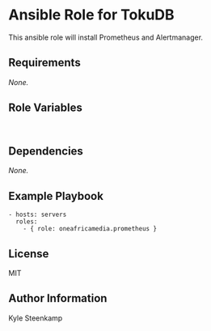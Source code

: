 
# Ansible Role for TokuDB

This ansible role will install Prometheus and Alertmanager.

## Requirements

_None._

## Role Variables

```
```

```
```

## Dependencies

_None._

## Example Playbook

```
- hosts: servers
  roles:
    - { role: oneafricamedia.prometheus }
```

## License

MIT

## Author Information

Kyle Steenkamp
